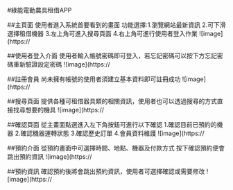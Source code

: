 #綠能電動農具租借APP

##主頁面
使用者進入系統首要看到的畫面
功能選擇:1.瀏覽網站最新資訊 2.可下滑選擇租借機器 3.左上角可進入搜尋頁面 4.右上角可進行使用者登入作業 
![image](https://

##使用者登入介面
使用者輸入帳號密碼即可登入，若忘記密碼可以按下方忘記密碼重新驗證設定密碼
![image](https://

##註冊會員
尚未擁有帳號的使用者須建立基本資料即可註冊成功
![image](https://

##搜尋頁面
提供各種可租借器具類的相關資訊，使用者也可以透過搜尋的方式直接找尋想要的機具
![image](https://

##確認頁面
從主畫面點選進入左下角按鈕可進行以下確認
1.確認目前已預約的機器 2.確認機器運轉狀態 3.確認歷史訂單 4.會員資料維護
![image](https://

##預約介面
從預約畫面中可選擇時間、地點、機器及付款方式 按下確認預約便會跳出預約資訊
![image](https://

##預約資訊
確認預約後將會跳出預約資訊，使用者可選擇確認或需要修改
![image](https://
